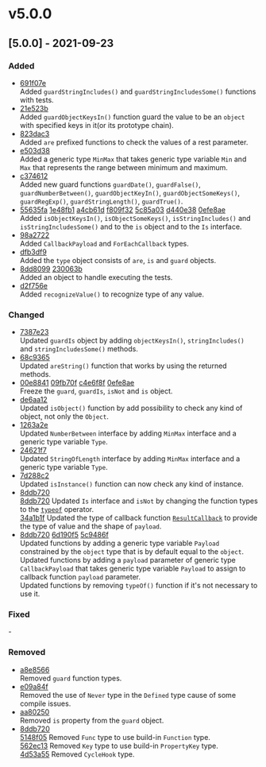 # v5.0.0

## \[5.0.0] - 2021-09-23

### Added

* [691f07e](https://github.com/angular-package/type/commit/691f07e2cf31eb3a52923715ef091f86a181a15f)\
  Added `guardStringIncludes()` and `guardStringIncludesSome()` functions with tests.
* [21e523b](https://github.com/angular-package/type/commit/21e523b3a46e3e8243276e5008de72ea9b3c3756)\
  Added `guardObjectKeysIn()` function guard the value to be an `object` with specified keys in it(or its prototype chain).
* [823dac3](https://github.com/angular-package/type/commit/823dac3b62288c1016e8244fc741939bdc140d89)\
  Added `are` prefixed functions to check the values of a rest parameter.
* [e503d38](https://github.com/angular-package/type/commit/e503d3885d560274e1f30e763e04c526a8548317)\
  Added a generic type `MinMax` that takes generic type variable `Min` and `Max` that represents the range between minimum and maximum.
* [c374612](https://github.com/angular-package/type/commit/c374612e96d14c6d23449e03535283e5e1614765)\
  Added new guard functions `guardDate()`, `guardFalse()`, `guardNumberBetween()`, `guardObjectKeyIn()`, `guardObjectSomeKeys()`, `guardRegExp()`, `guardStringLength()`, `guardTrue()`.
* [55635fa](https://github.com/angular-package/type/commit/55635fad55a8f0e14486246215cf7f22b9f1ab26) [1e48fb1](https://github.com/angular-package/type/commit/1e48fb1448b908f09cc2628063eff457d920a903) [a4cb61d](https://github.com/angular-package/type/commit/a4cb61d5b8bfd7f1ac548842d355a045266f6e7b) [f809f32](https://github.com/angular-package/type/commit/f809f32cddd2c53568d60f0af6e57b941d50fa87) [5c85a03](https://github.com/angular-package/type/commit/5c85a03a7fd34dd64a650597f48cea9968940f68) [d440e38](https://github.com/angular-package/type/commit/d440e388f6f853c01ef9aab620c206f2233bd3cf) [0efe8ae](https://github.com/angular-package/type/commit/0efe8aed83d03313921176206636bc8b0730d188)\
  Added `isObjectKeysIn()`, `isObjectSomeKeys()`, `isStringIncludes()` and `isStringIncludesSome()` and to the `is` object and to the `Is` interface.
* [98a2722](https://github.com/angular-package/type/commit/98a2722ea64ccb476942b606239dd001457d7e03)\
  Added `CallbackPayload` and `ForEachCallback` types.
* [dfb3df9](https://github.com/angular-package/type/commit/dfb3df9f82116cd2737031b255f0aad62e4c1fa8)\
  Added the `type` object consists of `are`, `is` and `guard` objects.
* [8dd8099](https://github.com/angular-package/type/commit/8dd80991ba9e5950970880d8aa449c1c7a143699) [230063b](https://github.com/angular-package/type/commit/230063ba135022fdcbbb65fc3569f248f836adbf)\
  Added an object to handle executing the tests.
* [d2f756e](https://github.com/angular-package/type/commit/d2f756e1498b531836aaac08a9c01b512cdaba2c)\
  Added `recognizeValue()` to recognize type of any value.

### Changed

* [7387e23](https://github.com/angular-package/type/commit/7387e2342b7c02ccf64f8cb980cd8b801e333ca9)\
  Updated `guardIs` object by adding `objectKeysIn()`, `stringIncludes()` and `stringIncludesSome()` methods.
* [68c9365](https://github.com/angular-package/type/commit/68c93656d4b3cd1c5158bc6021059929e54860ab)\
  Updated `areString()` function that works by using the returned methods.
* [00e8841](https://github.com/angular-package/type/commit/00e8841cc63430ee6423232ee804196fee9cbfd5) [09fb70f](https://github.com/angular-package/type/commit/09fb70f87634923dce1fd979da30a8041a7f9922) [c4e6f8f](https://github.com/angular-package/type/commit/c4e6f8f033364b24fd864b77ab62c7de70d7c265) [0efe8ae](https://github.com/angular-package/type/commit/0efe8aed83d03313921176206636bc8b0730d188)\
  Freeze the `guard`, `guardIs`, `isNot` and `is` object.
* [de6aa12](https://github.com/angular-package/type/commit/de6aa127ec3f0821487448d784d390edc35fb289)\
  Updated `isObject()` function by add possibility to check any kind of object, not only the `Object`.
* [1263a2e](https://github.com/angular-package/type/commit/1263a2e92f6722dd9d025f5c5eef0e1ba652fe66)\
  Updated `NumberBetween` interface by adding `MinMax` interface and a generic type variable `Type`.
* [24621f7](https://github.com/angular-package/type/commit/24621f7b421392226e939161989b28ae0898524f)\
  Updated `StringOfLength` interface by adding `MinMax` interface and a generic type variable `Type`.
* [7d288c2](https://github.com/angular-package/type/commit/7d288c2290055a164259f6e5ea336bec8938bf66)\
  Updated `isInstance()` function can now check any kind of instance.
* [8ddb720](https://github.com/angular-package/type/commit/8ddb720a071dc97ccfdda8757f911aac1a6ec9bd)\
  [8ddb720](https://github.com/angular-package/type/commit/8ddb720a071dc97ccfdda8757f911aac1a6ec9bd) Updated `Is` interface and `isNot` by changing the function types to the [`typeof`](../helpers/typeof.md) operator.\
  [34a1b1f](https://github.com/angular-package/type/commit/34a1b1fc0fac8b9044d3c4da96d9dc642f388507) Updated the type of callback function [`ResultCallback`](../types/resultcallback.md) to provide the type of value and the shape of `payload`.
* [8ddb720](https://github.com/angular-package/type/commit/8ddb720a071dc97ccfdda8757f911aac1a6ec9bd) [6d190f5](https://github.com/angular-package/type/commit/6d190f5ef1d425b272ca65954e5a9780f561d3c6) [5c9486f](https://github.com/angular-package/type/commit/5c9486f859a4e61476c220f228bf1cb34511e319)\
  Updated functions by adding a generic type variable `Payload` constrained by the `object` type that is by default equal to the `object`.\
  Updated functions by adding a `payload` parameter of generic type `CallbackPayload` that takes generic type variable `Payload` to assign to callback function `payload` parameter.\
  Updated functions by removing `typeOf()` function if it's not necessary to use it.

### Fixed

\-

### Removed

* [a8e8566](https://github.com/angular-package/type/commit/a8e856663f8c57c3c89271c1c1948ecdc96b01d1)\
  Removed `guard` function types.
* [e09a84f](https://github.com/angular-package/type/commit/e09a84fc1ea2109c4c480743e3b749325a1d9c5f)\
  Removed the use of `Never` type in the `Defined` type cause of some compile issues.
* [aa80250](https://github.com/angular-package/type/commit/aa80250dec231e10dc11d14c7b86e88c2297e82b)\
  Removed `is` property from the `guard` object.
* [8ddb720](https://github.com/angular-package/type/commit/8ddb720a071dc97ccfdda8757f911aac1a6ec9bd)\
  [5148f05](https://github.com/angular-package/type/commit/5148f059722ee8979d8cf1945f80d8e65290bb0d) Removed `Func` type to use build-in `Function` type.\
  [562ec13](https://github.com/angular-package/type/commit/562ec1396f61bb8b1c7363097a5e8b9a2e4392bc) Removed `Key` type to use build-in `PropertyKey` type.\
  [4d53a55](https://github.com/angular-package/type/commit/4d53a55a6b26d8a20678ae3dc39544e24cd3d9fa) Removed `CycleHook` type.
